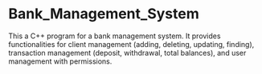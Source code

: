 # Bank_Management_System
This a C++ program for a bank management system. It provides functionalities for client management (adding, deleting, updating, finding), transaction management (deposit, withdrawal, total balances), and user management with permissions.
